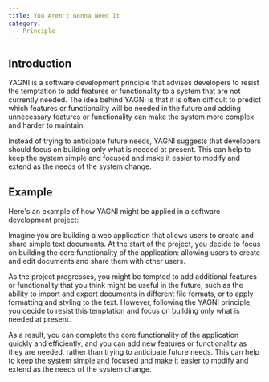 ```yaml
---
title: You Aren't Gonna Need It
category:
  - Principle
---
```


## Introduction

YAGNI is a software development principle that advises developers to resist the temptation to add features or functionality to a system that are not currently needed. The idea behind YAGNI is that it is often difficult to predict which features or functionality will be needed in the future and adding unnecessary features or functionality can make the system more complex and harder to maintain.

Instead of trying to anticipate future needs, YAGNI suggests that developers should focus on building only what is needed at present. This can help to keep the system simple and focused and make it easier to modify and extend as the needs of the system change.

## Example

Here's an example of how YAGNI might be applied in a software development project:

Imagine you are building a web application that allows users to create and share simple text documents. At the start of the project, you decide to focus on building the core functionality of the application: allowing users to create and edit documents and share them with other users.

As the project progresses, you might be tempted to add additional features or functionality that you think might be useful in the future, such as the ability to import and export documents in different file formats, or to apply formatting and styling to the text. However, following the YAGNI principle, you decide to resist this temptation and focus on building only what is needed at present.

As a result, you can complete the core functionality of the application quickly and efficiently, and you can add new features or functionality as they are needed, rather than trying to anticipate future needs. This can help to keep the system simple and focused and make it easier to modify and extend as the needs of the system change.
